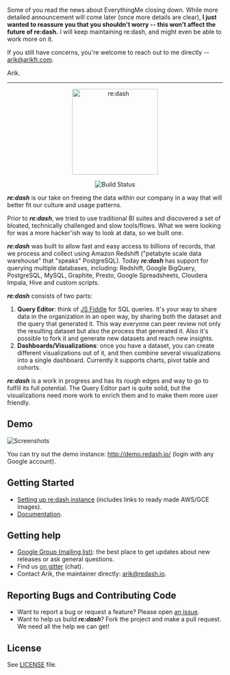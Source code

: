 Some of you read the news about EverythingMe closing down. While more detailed announcement will come later (once more details are clear), **I just wanted to reassure you that you shouldn't worry -- this won't affect the future of re:dash.** I will keep maintaining re:dash, and might even be able to work more on it.

If you still have concerns, you're welcome to reach out to me directly -- arik@arikfr.com.

Arik.

---

<p align="center">
  <img title="re:dash" src='http://redash.io/static/old_img/redash_logo.png' width="200px"/>
</p>
<p align="center">
    <img title="Build Status" src='https://circleci.com/gh/getredash/redash.png?circle-token=8a695aa5ec2cbfa89b48c275aea298318016f040'/>
</p>

**_re:dash_** is our take on freeing the data within our company in a way that will better fit our culture and usage patterns.

Prior to **_re:dash_**, we tried to use traditional BI suites and discovered a set of bloated, technically challenged and slow tools/flows. What we were looking for was a more hacker'ish way to look at data, so we built one.

**_re:dash_** was built to allow fast and easy access to billions of records, that we process and collect using Amazon Redshift ("petabyte scale data warehouse" that "speaks" PostgreSQL).
Today **_re:dash_** has support for querying multiple databases, including: Redshift, Google BigQuery, PostgreSQL, MySQL, Graphite,
Presto, Google Spreadsheets, Cloudera Impala, Hive and custom scripts.

**_re:dash_** consists of two parts:

1. **Query Editor**: think of [JS Fiddle](http://jsfiddle.net) for SQL queries. It's your way to share data in the organization in an open way, by sharing both the dataset and the query that generated it. This way everyone can peer review not only the resulting dataset but also the process that generated it. Also it's possible to fork it and generate new datasets and reach new insights.
2. **Dashboards/Visualizations**: once you have a dataset, you can create different visualizations out of it, and then combine several visualizations into a single dashboard. Currently it supports charts, pivot table and cohorts.

**_re:dash_** is a work in progress and has its rough edges and way to go to fulfill its full potential. The Query Editor part is quite solid, but the visualizations need more work to enrich them and to make them more user friendly.

## Demo

![Screenshots](https://raw.github.com/getredash/redash/screenshots/screenshots.gif)

You can try out the demo instance: http://demo.redash.io/ (login with any Google account).

## Getting Started

* [Setting up re:dash instance](http://redash.io/deployment/setup.html) (includes links to ready made AWS/GCE images).
* [Documentation](http://docs.redash.io).


## Getting help

* [Google Group (mailing list)](https://groups.google.com/forum/#!forum/redash-users): the best place to get updates about new releases or ask general questions.
* Find us [on gitter](https://gitter.im/EverythingMe/redash#) (chat).
* Contact Arik, the maintainer directly: arik@redash.io.

## Reporting Bugs and Contributing Code

* Want to report a bug or request a feature? Please open [an issue](https://github.com/getredash/redash/issues/new).
* Want to help us build **_re:dash_**? Fork the project and make a pull request. We need all the help we can get!

## License

See [LICENSE](https://github.com/getredash/redash/blob/master/LICENSE) file.
